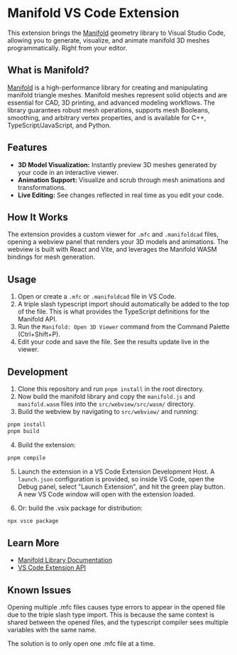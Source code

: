 # Manifold VS Code Extension

This extension brings the [Manifold](https://github.com/elalish/manifold) geometry library to Visual Studio Code, allowing you to generate, visualize, and animate manifold 3D meshes programmatically. Right from your editor.

## What is Manifold?

[Manifold](https://github.com/elalish/manifold) is a high-performance library for creating and manipulating manifold triangle meshes. Manifold meshes represent solid objects and are essential for CAD, 3D printing, and advanced modeling workflows. The library guarantees robust mesh operations, supports mesh Booleans, smoothing, and arbitrary vertex properties, and is available for C++, TypeScript/JavaScript, and Python.

## Features

- **3D Model Visualization:** Instantly preview 3D meshes generated by your code in an interactive viewer.
- **Animation Support:** Visualize and scrub through mesh animations and transformations.
- **Live Editing:** See changes reflected in real time as you edit your code.

## How It Works

The extension provides a custom viewer for `.mfc` and `.manifoldcad` files, opening a webview panel that renders your 3D models and animations. The webview is built with React and Vite, and leverages the Manifold WASM bindings for mesh generation.

## Usage

1. Open or create a `.mfc` or `.manifoldcad` file in VS Code.
2. A triple slash typescript import should automatically be added to the top of the file. This is what provides the TypeScript definitions for the Manifold API.
3. Run the `Manifold: Open 3D Viewer` command from the Command Palette (Ctrl+Shift+P).
4. Edit your code and save the file. See the results update live in the viewer.

## Development

1. Clone this repository and run `pnpm install` in the root directory.
2. Now build the manifold library and copy the `manifold.js` and `manifold.wasm` files into the `src/webview/src/wasm/` directory.
3. Build the webview by navigating to `src/webview/` and running:
  ```sh
  pnpm install
  pnpm build
  ```
4. Build the extension:
  ```sh
  pnpm compile
  ```
5. Launch the extension in a VS Code Extension Development Host.
A `launch.json` configuration is provided, so inside VS Code, open the Debug panel, select "Launch Extension", and hit the green play button.
A new VS Code window will open with the extension loaded.

6. Or: build the .vsix package for distribution:
  ```sh
  npx vsce package
  ```

## Learn More

- [Manifold Library Documentation](https://github.com/elalish/manifold)
- [VS Code Extension API](https://code.visualstudio.com/api)

## Known Issues

Opening multiple .mfc files causes type errors to appear in the opened file due to the triple slash type import.
This is because the same context is shared between the opened files, and the typescript compiler sees multiple variables with the same name.

The solution is to only open one .mfc file at a time.
